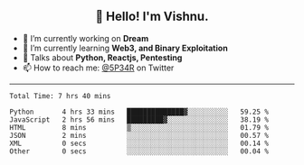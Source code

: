 <h2 align="center">👋 Hello! I'm Vishnu.</h2>


- 🔭 I’m currently working on **Dream**
- 🌱 I’m currently learning **Web3, and Binary Exploitation**
- 💬 Talks about **Python, Reactjs, Pentesting**
- 📫 How to reach me: [@5P34R](https://twitter.com/Vishnu27302693) on Twitter

---
<!--START_SECTION:waka-->

```text
Total Time: 7 hrs 40 mins

Python       4 hrs 33 mins   ██████████████▓░░░░░░░░░░   59.25 %
JavaScript   2 hrs 56 mins   █████████▓░░░░░░░░░░░░░░░   38.19 %
HTML         8 mins          ▒░░░░░░░░░░░░░░░░░░░░░░░░   01.79 %
JSON         2 mins          ░░░░░░░░░░░░░░░░░░░░░░░░░   00.57 %
XML          0 secs          ░░░░░░░░░░░░░░░░░░░░░░░░░   00.14 %
Other        0 secs          ░░░░░░░░░░░░░░░░░░░░░░░░░   00.04 %
```

<!--END_SECTION:waka-->
